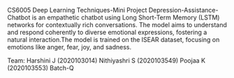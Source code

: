 CS6005 Deep Learning Techniques-Mini Project
Depression-Assistance-Chatbot is an empathetic chatbot using Long Short-Term Memory (LSTM) networks for contextually rich conversations. The model aims to understand and respond coherently to diverse emotional expressions, fostering a natural interaction.The model is trained on the ISEAR dataset, focusing on emotions like anger, fear, joy, and sadness. 

Team:
Harshini J (2020103014) 
Nithiyashri S (2020103549) 
Poojaa K (2020103553) 
Batch-Q
